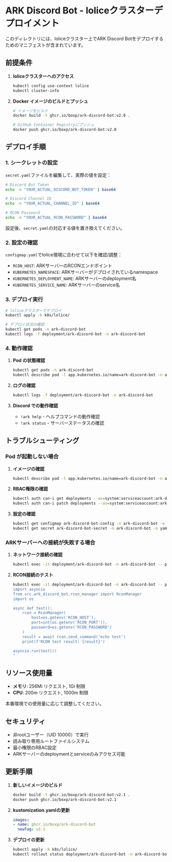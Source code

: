 # ARK Discord Bot - loliceクラスターデプロイメント

このディレクトリには、loliceクラスター上でARK Discord Botをデプロイするためのマニフェストが含まれています。

## 前提条件

1. **loliceクラスターへのアクセス**
   ```bash
   kubectl config use-context lolice
   kubectl cluster-info
   ```

2. **Docker イメージのビルドとプッシュ**
   ```bash
   # イメージをビルド
   docker build -t ghcr.io/boxp/ark-discord-bot:v2.0 .
   
   # GitHub Container Registryにプッシュ
   docker push ghcr.io/boxp/ark-discord-bot:v2.0
   ```

## デプロイ手順

### 1. シークレットの設定

`secret.yaml`ファイルを編集して、実際の値を設定：

```bash
# Discord Bot Token
echo -n "YOUR_ACTUAL_DISCORD_BOT_TOKEN" | base64

# Discord Channel ID  
echo -n "YOUR_ACTUAL_CHANNEL_ID" | base64

# RCON Password
echo -n "YOUR_ACTUAL_RCON_PASSWORD" | base64
```

設定後、`secret.yaml`の対応する値を置き換えてください。

### 2. 設定の確認

`configmap.yaml`でlolice環境に合わせて以下を確認/調整：

- `RCON_HOST`: ARKサーバーのRCONエンドポイント
- `KUBERNETES_NAMESPACE`: ARKサーバーがデプロイされているnamespace
- `KUBERNETES_DEPLOYMENT_NAME`: ARKサーバーのdeployment名
- `KUBERNETES_SERVICE_NAME`: ARKサーバーのservice名

### 3. デプロイ実行

```bash
# loliceクラスターでデプロイ
kubectl apply -k k8s/lolice/

# デプロイ状況の確認
kubectl get pods -n ark-discord-bot
kubectl logs -f deployment/ark-discord-bot -n ark-discord-bot
```

### 4. 動作確認

1. **Pod の状態確認**
   ```bash
   kubectl get pods -n ark-discord-bot
   kubectl describe pod -l app.kubernetes.io/name=ark-discord-bot -n ark-discord-bot
   ```

2. **ログの確認**
   ```bash
   kubectl logs -f deployment/ark-discord-bot -n ark-discord-bot
   ```

3. **Discord での動作確認**
   - `!ark help` - ヘルプコマンドの動作確認
   - `!ark status` - サーバーステータスの確認

## トラブルシューティング

### Pod が起動しない場合

1. **イメージの確認**
   ```bash
   kubectl describe pod -l app.kubernetes.io/name=ark-discord-bot -n ark-discord-bot
   ```

2. **RBAC権限の確認**
   ```bash
   kubectl auth can-i get deployments --as=system:serviceaccount:ark-discord-bot:ark-discord-bot -n ark-survival-ascended
   kubectl auth can-i patch deployments --as=system:serviceaccount:ark-discord-bot:ark-discord-bot -n ark-survival-ascended
   ```

3. **設定の確認**
   ```bash
   kubectl get configmap ark-discord-bot-config -n ark-discord-bot -o yaml
   kubectl get secret ark-discord-bot-secret -n ark-discord-bot -o yaml
   ```

### ARKサーバーへの接続が失敗する場合

1. **ネットワーク接続の確認**
   ```bash
   kubectl exec -it deployment/ark-discord-bot -n ark-discord-bot -- ping ark-server-service.ark-survival-ascended.svc.cluster.local
   ```

2. **RCON接続のテスト**
   ```bash
   kubectl exec -it deployment/ark-discord-bot -n ark-discord-bot -- python -c "
   import asyncio
   from src.ark_discord_bot.rcon_manager import RconManager
   import os
   
   async def test():
       rcon = RconManager(
           host=os.getenv('RCON_HOST'),
           port=int(os.getenv('RCON_PORT')),
           password=os.getenv('RCON_PASSWORD')
       )
       result = await rcon.send_command('echo test')
       print(f'RCON test result: {result}')
   
   asyncio.run(test())
   "
   ```

## リソース使用量

- **メモリ**: 256Mi リクエスト, 1Gi 制限
- **CPU**: 200m リクエスト, 1000m 制限

本番環境での使用量に応じて調整してください。

## セキュリティ

- 非rootユーザー（UID 10000）で実行
- 読み取り専用ルートファイルシステム
- 最小権限のRBAC設定
- ARKサーバーのdeploymentとserviceのみアクセス可能

## 更新手順

1. **新しいイメージのビルド**
   ```bash
   docker build -t ghcr.io/boxp/ark-discord-bot:v2.1 .
   docker push ghcr.io/boxp/ark-discord-bot:v2.1
   ```

2. **kustomization.yamlの更新**
   ```yaml
   images:
   - name: ghcr.io/boxp/ark-discord-bot
     newTag: v2.1
   ```

3. **デプロイの更新**
   ```bash
   kubectl apply -k k8s/lolice/
   kubectl rollout status deployment/ark-discord-bot -n ark-discord-bot
   ```